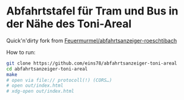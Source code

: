 # Abfahrtstafel für Tram und Bus in der Nähe des Toni-Areal

Quick'n'dirty fork from [Feuermurmel/abfahrtsanzeiger-roeschtibach](https://github.com/Feuermurmel/abfahrtsanzeiger-roeschtibach)

How to run:

```sh
git clone https://github.com/eins78/abfahrtsanzeiger-toni-areal
cd abfahrtsanzeiger-toni-areal
make
# open via file:// protocoll(!) (CORS…)
# open out/index.html
# xdg-open out/index.html
```
